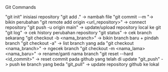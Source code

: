 Git Commands

"git init" inisiasi repository
"git add ." -> nambah file
"git commit --m <nama>"-> bikin perubahan
"git remote add origin <url_repository>" -> connect repository
"git push -u origin main" -> update/upload repository local ke git
"git log" -> cek history perubahan repository
"git status" -> cek branch sekarang
"git checkout -b <nama_branch>" -> bikin branch baru + pindah branch
"git checkout -a" -> list branch yang ada
"git checkout <nama_branch>" -> ngecek branch
"git checkout -m <nama_lama> <nama_baru>" -> rename/ganti nama branch
"git reset --hard <id_commit>" -> reset commit pada github yang telah di update
"git_push" -> push ke branch yang beda
"git_pull" -> update repository github ke lokal
